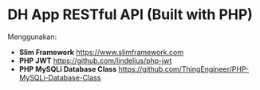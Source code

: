 # DH App RESTful API (Built with PHP)

Menggunakan:
- **Slim Framework** https://www.slimframework.com
- **PHP JWT** https://github.com/lindelius/php-jwt
- **PHP MySQLi Database Class** https://github.com/ThingEngineer/PHP-MySQLi-Database-Class